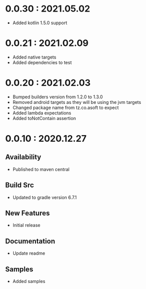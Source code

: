 # 0.0.30 : 2021.05.02

- Added kotlin 1.5.0 support

# 0.0.21 : 2021.02.09

- Added native targets
- Added dependencies to test

# 0.0.20 : 2021.02.03

- Bumped builders version from 1.2.0 to 1.3.0
- Removed android targets as they will be using the jvm targets
- Changed package name from tz.co.asoft to expect
- Added lambda expectations
- Added toNotContain assertion

# 0.0.10 : 2020.12.27

## Availability

- Published to maven central

## Build Src

- Updated to gradle version 6.7.1

## New Features

- Initial release

## Documentation

- Update readme

## Samples

- Added samples